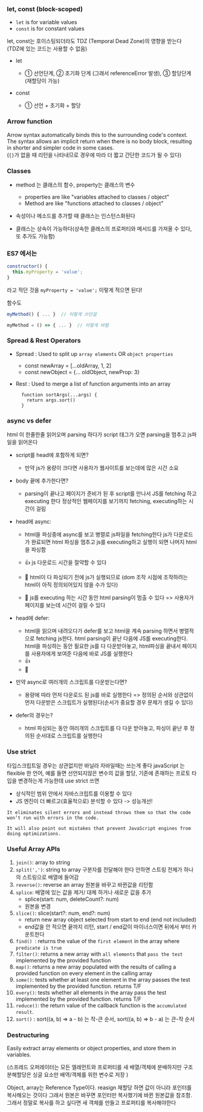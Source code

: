 ### let, const (block-scoped)

- `let` is for variable values
- `const` is for constant values

let, const는 호이스팅되더라도 TDZ (Temporal Dead Zone)의 영향을 받는다  
(TDZ에 있는 코드는 사용할 수 없음)

- let

  - ① 선언단계, ② 초기화 단계 (그래서 referenceError 발생), ③ 할당단계 (재할당이 가능)

- const
  - ① 선언 + 초기화 + 할당

### Arrow function

Arrow syntax automatically binds this to the surrounding code's context.  
The syntax allows an implicit return when there is no body block, resulting in shorter and simpler code in some cases.  
(`{}`가 없을 때 리턴을 나타내므로 경우에 따라 더 짧고 간단한 코드가 될 수 있다)

### Classes

- method 는 클래스의 함수, property는 클래스의 변수

  - properties are like "variables attached to classes / object"
  - Method are like "functions attached to classes / object"

- 속성이나 메소드를 추가할 때 클래스는 인스턴스화된다
- 클래스는 상속이 가능하다(상속한 클래스의 프로퍼티와 메서드를 가져올 수 있다, 또 추가도 가능함)

### ES7 에서는

```js
constructor() {
  this.myProperty = 'value';
}

```

라고 적던 것을
`myProperty = 'value';` 이렇게 적으면 된다!

함수도

```js
myMethod() { ... }  // 이렇게 쓰던걸

myMethod = () => { ... }  // 이렇게 바뀜

```

### Spread & Rest Operators

- Spread
  : Used to split up `array elements` OR `object properties`

  - const newArray = [...oldArray, 1, 2]
  - const newObject = {... oldObject, newProp: 3}

- Rest
  : Used to merge a list of function arguments into an array

  ```
    function sortArgs(...args) {
      return args.sort()
    }
  ```

### async vs defer

html 이 한줄한줄 읽어오며 parsing 하다가 script 태그가 오면 parsing을 멈추고 js파일을 읽어온다

- script를 head에 포함하게 되면?

  - 만약 js가 용량이 크다면 사용자가 웹사이트를 보는데에 많은 시간 소요

- body 끝에 추가한다면?

  - parsing이 끝나고 페이지가 준비가 된 후 script를 만나서 JS를 fetching 하고 executing 한다 정상적인 웹페이지를 보기까지 fetching, executing하는 시간이 걸림

- head에 async:

  - html을 파싱중에 async를 보고 병렬로 js파일을 fetching한다 js가 다운로드가 완료되면 html 파싱을 멈추고 js를 executing하고 실행이 되면 나머지 html을 파싱함

  - 👍 js 다운로드 시간을 절약할 수 있다
  - 💩 html이 다 파싱되기 전에 js가 실행되므로 (dom 조작 시점에 조작하려는 html이 아직 정의되어있지 않을 수가 있다)
  - 💩 js를 executing 하는 시간 동안 html parsing이 멈출 수 있다 => 사용자가 페이지를 보는데 시간이 걸릴 수 있다

- head에 defer:

  - html을 읽으며 내려오다가 defer를 보고 html을 계속 parsing 하면서 병렬적으로 fetching js한다. html parsing이 끝난 다음에 JS를 executing한다. html을 파싱하는 동안 필요한 js를 다 다운받아놓고, html파싱을 끝내서 페이지를 사용자에게 보여준 다음에 바로 JS를 실행한다
  - 👍
  - 💩

* 만약 async로 여러개의 스크립트를 다운받는다면?

  - 용량에 따라 먼저 다운로드 된 js를 바로 실행한다 => 정의된 순서와 상관없이 먼저 다운받은 스크립트가 실행된다(순서가 중요할 경우 문제가 생길 수 있다)

* defer의 경우는?
  - html 파싱되는 동안 여러개의 스크립트를 다 다운 받아놓고, 파싱이 끝난 후 정의된 순서대로 스크립트를 실행한다

### Use strict

타입스크립트일 경우는 상관없지만 바닐라 자바일때는 쓰는게 좋다
javaScript 는 flexible 한 언어, 예를 들면 선언되지않은 변수의 값을 할당, 기존에 존재하는 프로토 타입을 변경하는게 가능한데 use strict 쓰면

- 상식적인 범위 안에서 자바스크립트를 이용할 수 있다
- JS 엔진이 더 빠르고(효율적으로) 분석할 수 있다 -> 성능개선!

`It eliminates silent errors and instead throws them so that the code won’t run with errors in the code.`

`It will also point out mistakes that prevent JavaScript engines from doing optimizations.`

### Useful Array APIs

1. `join()`: array to string
2. `split(',')`: string to array 구분자를 전달해야 한다 안하면 스트링 전체가 하나의 스트링으로 배열에 들어감
3. `reverse()`: reverse an array 원본을 바꾸고 바뀐값을 리턴함
4. `splice`: 배열에 있는 값을 제거/ 대체 하거나 새로운 값을 추가
   - splice(start: num, deleteCount?: num)
   - 원본을 변경
5. `slice()`: slice(start?: num, end?: num)
   - return new array object selected from start to end (end not included)
   - end값을 안 적으면 끝까지 리턴, start / end값이 마이너스이면 뒤에서 부터 카운트한다
6. `find() `: returns the value of the `first element` in the array where `predicate is true`
7. `filter()`: returns a new array with `all elements` that `pass the test` implemented by the provided function
8. `map()`: returns a new array populated with the results of calling a provided function on every element in the calling array
9. `some()`: tests whether at least one element in the array passes the test implemented by the provided function. returns T/F
10. `every()`: tests whether all elements in the array pass the test implemented by the provided function. returns T/F
11. `reduce()`: the return value of the callback function is the `accumulated result`.
12. `sort()` : sort((a, b) => a - b) 는 작-큰 순서, sort((a, b) => b - a) 는 큰-작 순서

### Destructuring

Easily extract array elements or object properties, and store them in variables.

(스프레드 오퍼레이터는 모든 엘레먼트와 프로퍼티를 새 배열/객체에 분배하지만 구조분해할당은 싱글 요소만 배역/객체를 위한 변수로 저장 )

Object, array는 Reference Type이다. reasign 재할당 하면 값이 아니라 포인터를 복사해오는 것이다 그래서 원본은 바꾸면 포인터만 복사했기에 바뀐 원본값을 참조함. 그래서 정말로 복사를 하고 싶다면 새 객체를 만들고 프로퍼티를 복사해야한다
